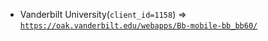  - Vanderbilt University(`client_id=1158`) => [`https://oak.vanderbilt.edu/webapps/Bb-mobile-bb_bb60/`](https://oak.vanderbilt.edu/webapps/Bb-mobile-bb_bb60/)

